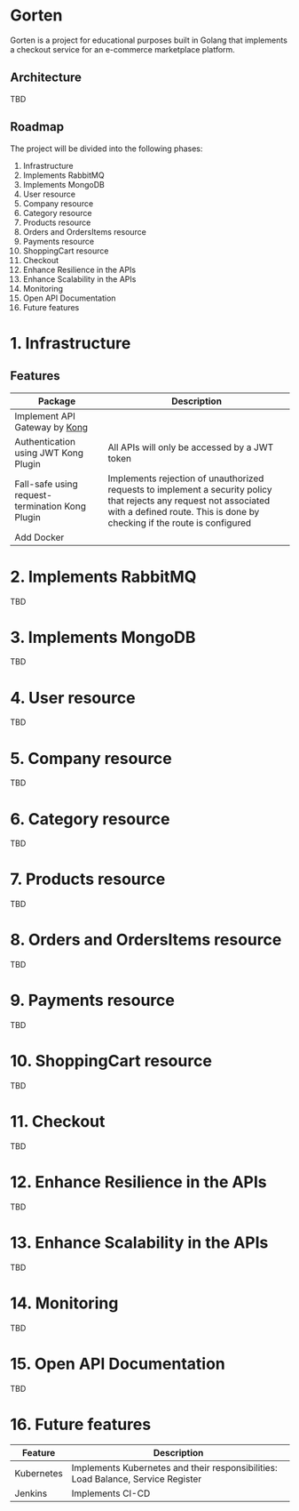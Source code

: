 # Gorten
Gorten is a project for educational purposes built in Golang that implements a checkout service for an e-commerce marketplace platform.

## Architecture
TBD

## Roadmap
The project will be divided into the following phases:
1. Infrastructure
2. Implements RabbitMQ
3. Implements MongoDB
4. User resource
5. Company resource
6. Category resource
7. Products resource
8. Orders and OrdersItems resource
9. Payments resource
10. ShoppingCart resource
11. Checkout
12. Enhance Resilience in the APIs
13. Enhance Scalability in the APIs
14. Monitoring
15. Open API Documentation
16. Future features

# 1. Infrastructure
## Features
| Package | Description |
|---------|-------------|
|Implement API Gateway by [Kong](https://konghq.com/products/kong-gateway) |   |
|Authentication using JWT Kong Plugin | All APIs will only be accessed by a JWT token |
|Fall-safe using request-termination Kong Plugin | Implements rejection of unauthorized requests to implement a security policy that rejects any request not associated with a defined route. This is done by checking if the route is configured |
|Add Docker |   |
  
# 2. Implements RabbitMQ
TBD

# 3. Implements MongoDB
TBD

# 4. User resource
TBD
# 5. Company resource
TBD

# 6. Category resource
TBD

# 7. Products resource
TBD

# 8. Orders and OrdersItems resource
TBD

# 9. Payments resource
TBD

# 10. ShoppingCart resource
TBD

# 11. Checkout
TBD

# 12. Enhance Resilience in the APIs
TBD

# 13. Enhance Scalability in the APIs
TBD

# 14. Monitoring
TBD

# 15. Open API Documentation
TBD

# 16. Future features
| Feature | Description |
|---------|-------------|
| Kubernetes | Implements Kubernetes and their responsibilities: Load Balance, Service Register |
| Jenkins | Implements CI-CD |


